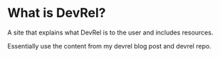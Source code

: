 # What is DevRel?

A site that explains what DevRel is to the user and includes resources.

Essentially use the content from my devrel blog post and devrel repo.
